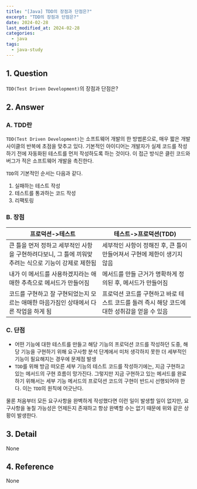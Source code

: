 ```yaml
---
title: "[Java] TDD의 장점과 단점은?"
excerpt: "TDD의 장점과 단점은?"
date: 2024-02-28
last_modified_at: 2024-02-28
categories:
  - java
tags:
  - java-study
---
```


## 1. Question

`TDD(Test Driven Development)`의 장점과 단점은?

## 2. Answer

### A. TDD란

`TDD(Test Driven Development)`는 소프트웨어 개발의 한 방법론으로, 매우 
짧은 개발 사이클의 반복에 초점을 맞추고 있다. 기본적인 아이디어는 개발자가 실제 코드를 작성하기 전에 자동화된 테스트를 먼저 작성하도록 하는 것이다. 이 접근 방식은 클린 코드와 버그가 적은 소프트웨어 개발을 촉진한다.

`TDD`의 기본적인 순서는 다음과 같다.

1. 실패하는 테스트 작성
2. 테스트를 통과하는 코드 작성
3. 리팩토링

### B. 장점

|프로덕션->테스트|테스트->프로덕션(TDD)|
|------|------|
|큰 틀을 먼저 정하고 세부적인 사항을 구현하려다보니, 그 틀에 끼워맞추려는 식으로 기능이 강제로 제한됨|세부적인 사항이 정해진 후, 큰 틀이 만들어져서 구현에 제한이 생기지 않음|
|내가 이 메서드를 사용하겠지라는 애매한 추측으로 메서드가 만들어짐|메서드를 만들 근거가 명확하게 정의된 후, 메서드가 만들어짐|
|코드를 구현하고 잘 구현되었는지 모르는 애매한 마음가짐인 상태에서 다른 작업을 하게 됨|프로덕션 코드를 구현하고 바로 테스트 코드를 돌려 즉시 해당 코드에 대한 성취감을 얻을 수 있음|

### C. 단점

* 어떤 기능에 대한 테스트를 만들고 해당 기능의 프로덕션 코드를 작성하던 도중, 해당 기능을 구현하기 위해 요구사항 분석 단계에서 미처 생각하지 못한 더 세부적인 기능이 필요해지는 경우에 문제점 발생
* `TDD`를 위해 방금 떠오른 세부 기능의 테스트 코드를 작성하기에는, 지금 구현하고 있는 메서드의 구현 흐름이 망가진다. 그렇지만 지금 구현하고 있는 메서드를 완료하기 위해서는 세부 기능 메서드의 프로덕션 코드의 구현이 반드시 선행되어야 한다. 이는 `TDD`의 원칙에 어긋난다.

물론 처음부터 모든 요구사항을 완벽하게 작성했다면 이런 일이 발생할 일이 없지만, 요구사항을 놓칠 가능성은 언제든지 존재하고 항상 완벽할 수는 없기 때문에 위와 같은 상황이 발생한다.

## 3. Detail

None

## 4. Reference

None